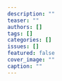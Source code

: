 ```yaml
---
description: ""
teaser: ""
authors: []
tags: []
categories: []
issues: []
featured: false
cover_image: ""
caption: ""
---
```

